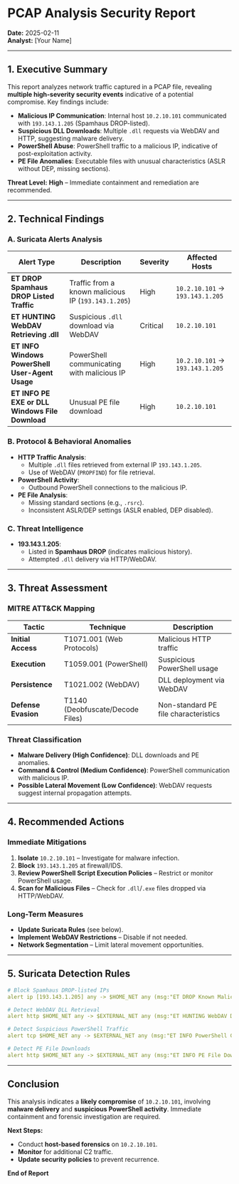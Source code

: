 # **PCAP Analysis Security Report**  
**Date:** 2025-02-11  
**Analyst:** [Your Name]  

---

## **1. Executive Summary**  
This report analyzes network traffic captured in a PCAP file, revealing **multiple high-severity security events** indicative of a potential compromise. Key findings include:  
- **Malicious IP Communication**: Internal host `10.2.10.101` communicated with `193.143.1.205` (Spamhaus DROP-listed).  
- **Suspicious DLL Downloads**: Multiple `.dll` requests via WebDAV and HTTP, suggesting malware delivery.  
- **PowerShell Abuse**: PowerShell traffic to a malicious IP, indicative of post-exploitation activity.  
- **PE File Anomalies**: Executable files with unusual characteristics (ASLR without DEP, missing sections).  

**Threat Level:** **High** – Immediate containment and remediation are recommended.  

---

## **2. Technical Findings**  

### **A. Suricata Alerts Analysis**  
| **Alert Type** | **Description** | **Severity** | **Affected Hosts** |
|---------------|----------------|-------------|-------------------|
| **ET DROP Spamhaus DROP Listed Traffic** | Traffic from a known malicious IP (`193.143.1.205`) | High | `10.2.10.101` → `193.143.1.205` |
| **ET HUNTING WebDAV Retrieving .dll** | Suspicious `.dll` download via WebDAV | Critical | `10.2.10.101` |
| **ET INFO Windows PowerShell User-Agent Usage** | PowerShell communicating with malicious IP | High | `10.2.10.101` → `193.143.1.205` |
| **ET INFO PE EXE or DLL Windows File Download** | Unusual PE file download | High | `10.2.10.101` |

### **B. Protocol & Behavioral Anomalies**  
- **HTTP Traffic Analysis**:  
  - Multiple `.dll` files retrieved from external IP `193.143.1.205`.  
  - Use of WebDAV (`PROPFIND`) for file retrieval.  
- **PowerShell Activity**:  
  - Outbound PowerShell connections to the malicious IP.  
- **PE File Analysis**:  
  - Missing standard sections (e.g., `.rsrc`).  
  - Inconsistent ASLR/DEP settings (ASLR enabled, DEP disabled).  

### **C. Threat Intelligence**  
- **193.143.1.205**:  
  - Listed in **Spamhaus DROP** (indicates malicious history).  
  - Attempted `.dll` delivery via HTTP/WebDAV.  

---

## **3. Threat Assessment**  
### **MITRE ATT&CK Mapping**  
| **Tactic** | **Technique** | **Description** |  
|-----------|--------------|----------------|  
| **Initial Access** | T1071.001 (Web Protocols) | Malicious HTTP traffic |  
| **Execution** | T1059.001 (PowerShell) | Suspicious PowerShell usage |  
| **Persistence** | T1021.002 (WebDAV) | DLL deployment via WebDAV |  
| **Defense Evasion** | T1140 (Deobfuscate/Decode Files) | Non-standard PE file characteristics |  

### **Threat Classification**  
- **Malware Delivery (High Confidence)**: DLL downloads and PE anomalies.  
- **Command & Control (Medium Confidence)**: PowerShell communication with malicious IP.  
- **Possible Lateral Movement (Low Confidence)**: WebDAV requests suggest internal propagation attempts.  

---

## **4. Recommended Actions**  

### **Immediate Mitigations**  
1. **Isolate** `10.2.10.101` – Investigate for malware infection.  
2. **Block** `193.143.1.205` at firewall/IDS.  
3. **Review PowerShell Script Execution Policies** – Restrict or monitor PowerShell usage.  
4. **Scan for Malicious Files** – Check for `.dll`/`.exe` files dropped via HTTP/WebDAV.  

### **Long-Term Measures**  
- **Update Suricata Rules** (see below).  
- **Implement WebDAV Restrictions** – Disable if not needed.  
- **Network Segmentation** – Limit lateral movement opportunities.  

---

## **5. Suricata Detection Rules**  
```yaml
# Block Spamhaus DROP-listed IPs  
alert ip [193.143.1.205] any -> $HOME_NET any (msg:"ET DROP Known Malicious IP (Spamhaus)"; flow:to_server; reference:url,spamhaus.org/drop; sid:1000001; rev:1;)

# Detect WebDAV DLL Retrieval  
alert http $HOME_NET any -> $EXTERNAL_NET any (msg:"ET HUNTING WebDAV DLL Download"; http.method; content:"PROPFIND"; http.uri; content:".dll"; nocase; sid:1000002; rev:1;)

# Detect Suspicious PowerShell Traffic  
alert tcp $HOME_NET any -> $EXTERNAL_NET any (msg:"ET INFO PowerShell C2 Communication"; flow:established; content:"User-Agent: PowerShell"; sid:1000003; rev:1;)

# Detect PE File Downloads  
alert http $HOME_NET any -> $EXTERNAL_NET any (msg:"ET INFO PE File Download"; http.mime_type; content:"application/x-msdownload"; sid:1000004; rev:1;)
```

---

## **Conclusion**  
This analysis indicates a **likely compromise** of `10.2.10.101`, involving **malware delivery** and **suspicious PowerShell activity**. Immediate containment and forensic investigation are required.  

**Next Steps:**  
- Conduct **host-based forensics** on `10.2.10.101`.  
- **Monitor** for additional C2 traffic.  
- **Update security policies** to prevent recurrence.  

**End of Report**
